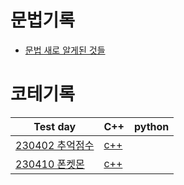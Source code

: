 # 문법기록
- [문법 새로 알게된 것들](./issues)

# 코테기록
|Test day|C++|python|
|----------------|-----|-----|
|[230402 추억점수](./CPP/추억점수.md)|[c++](./CPP/추억점수.cpp)||
|[230410 폰켓몬](https://school.programmers.co.kr/learn/courses/30/lessons/1845)|[c++](./CPP/폰켓몬.cpp)||



